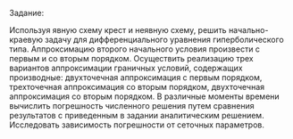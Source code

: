 Задание:

Используя явную схему крест и неявную схему, решить начально-краевую задачу для дифференциального уравнения гиперболического типа. Аппроксимацию второго начального условия произвести с первым и со вторым порядком. Осуществить реализацию трех вариантов аппроксимации граничных условий, содержащих производные: двухточечная аппроксимация с первым
порядком, трехточечная аппроксимация со вторым порядком, двухточечная аппроксимация со вторым порядком. В различные моменты времени вычислить погрешность численного решения путем сравнения результатов с приведенным в задании аналитическим решением. Исследовать зависимость погрешности от сеточных параметров.

